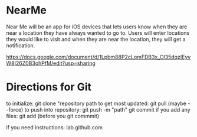 # NearMe
Near Me will be an app for iOS devices that lets users know when they are near a location they have always wanted to go to. Users will enter locations they would like to visit and when they are near the location, they will get a notification. 

https://docs.google.com/document/d/1Lpbm88P2cLqmFDB3x_Ol35dqzIEyvW8I26Z0B3ohPfM/edit?usp=sharing



# Directions for Git

to initialize: git clone "repository path
to get most updated: git pull (maybe --force)
to push into repository: git push -m "path"
                         git commit
if you add any files: git add (before you git commmit)

if you need instructions: lab.github.com
